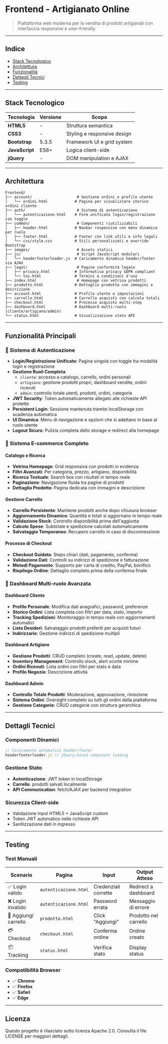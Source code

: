 # Frontend - Artigianato Online

> Piattaforma web moderna per la vendita di prodotti artigianali con interfaccia responsive e user-friendly.

---

## Indice

- [Stack Tecnologico](#stack-tecnologico)
- [Architettura](#architettura)
- [Funzionalità](#funzionalità-principali)
- [Dettagli Tecnici](#dettagli-tecnici)
- [Testing](#testing)

---

## Stack Tecnologico

| Tecnologia | Versione | Scopo |
|------------|----------|-------|
| **HTML5** | - | Struttura semantica |
| **CSS3** | - | Styling e responsive design |
| **Bootstrap** | 5.3.5 | Framework UI e grid system |
| **JavaScript** | ES6+ | Logica client-side |
| **jQuery** | - | DOM manipulation e AJAX |

---

## Architettura

```
Frontend/
├── account/                    # Gestione ordini e profilo utente
│   └── ordini.html            # Pagina per visualizzare storico ordini cliente
├── auth/                       # Sistema di autenticazione
│   └── autenticazione.html    # Form unificato login/registrazione con toggle
├── common/                     # Componenti riutilizzabili
│   ├── header.html            # Navbar responsive con menu dinamico per ruolo
│   ├── footer.html            # Footer con link utili e info legali
│   └── css/style.css          # Stili personalizzati e override Bootstrap
├── images/                     # Assets statici
├── js/                         # Script JavaScript modulari
│   └── headerfooterloader.js  # Caricamento dinamico header/footer via AJAX
├── legal/                      # Pagine conformità legale
│   ├── privacy.html           # Informativa privacy GDPR compliant
│   └── tos.html               # Termini e condizioni d'uso
├── index.html                  # Homepage con vetrina prodotti
├── prodotto.html              # Dettaglio prodotto con immagini e descrizione
├── account.html               # Profilo utente e impostazioni
├── carrello.html              # Carrello acquisti con calcolo totali
├── checkout.html              # Processo acquisto multi-step
├── dashboard.html             # Dashboard multi-ruolo (cliente/artigiano/admin)
└── status.html                # Visualizzazione stato API
```

---

## Funzionalità Principali

### 🔐 Sistema di Autenticazione
- **Login/Registrazione Unificato**: Pagina singola con toggle tra modalità login e registrazione
- **Gestione Ruoli Completa**:
    - `cliente`: accesso a catalogo, carrello, ordini personali
    - `artigiano`: gestione prodotti propri, dashboard vendite, ordini ricevuti
    - `admin`: controllo totale utenti, prodotti, ordini, categorie
- **JWT Security**: Token automaticamente allegato alle richieste API protette
- **Persistent Login**: Sessione mantenuta tramite localStorage con scadenza automatica
- **UI Dinamica**: Menu di navigazione e opzioni che si adattano in base al ruolo utente
- **Logout Sicuro**: Pulizia completa dello storage e redirect alla homepage

### 🛒 Sistema E-commerce Completo

#### Catalogo e Ricerca
- **Vetrina Homepage**: Grid responsiva con prodotti in evidenza
- **Filtri Avanzati**: Per categoria, prezzo, artigiano, disponibilità
- **Ricerca Testuale**: Search box con risultati in tempo reale
- **Paginazione**: Navigazione fluida tra pagine di prodotti
- **Dettaglio Prodotto**: Pagina dedicata con immagini e descrizione

#### Gestione Carrello
- **Carrello Persistente**: Mantiene prodotti anche dopo chiusura browser
- **Aggiornamento Dinamico**: Quantità e totali si aggiornano in tempo reale
- **Validazione Stock**: Controllo disponibilità prima dell'aggiunta
- **Calcolo Spese**: Subtotale e spedizione calcolati automaticamente
- **Salvataggio Temporaneo**: Recupero carrello in caso di disconnessione

#### Processo di Checkout
- **Checkout Guidato**: Steps chiari (dati, pagamento, conferma)
- **Validazione Dati**: Controlli su indirizzi di spedizione e fatturazione
- **Metodi Pagamento**: Supporto per carta di credito, PayPal, bonifico
- **Riepilogo Ordine**: Dettaglio completo prima della conferma finale

### 👤 Dashboard Multi-ruolo Avanzata

#### Dashboard Cliente
- **Profilo Personale**: Modifica dati anagrafici, password, preferenze
- **Storico Ordini**: Lista completa con filtri per data, stato, importo
- **Tracking Spedizioni**: Monitoraggio in tempo reale con aggiornamenti automatici
- **Lista Desideri**: Salvataggio prodotti preferiti per acquisti futuri
- **Indirizzario**: Gestione indirizzi di spedizione multipli

#### Dashboard Artigiano
- **Gestione Prodotti**: CRUD completo (create, read, update, delete)
- **Inventory Management**: Controllo stock, alert scorte minime
- **Ordini Ricevuti**: Lista ordini con filtri per stato e data
- **Profilo Negozio**: Descrizione attività

#### Dashboard Admin
- **Controllo Totale Prodotti**: Moderazione, approvazione, rimozione
- **Sistema Ordini**: Oversight completo su tutti gli ordini della piattaforma
- **Gestione Categorie**: CRUD categorie con struttura gerarchica

---

## Dettagli Tecnici

### Componenti Dinamici
```javascript
// Caricamento automatico header/footer
headerfooterloader.js // jQuery-based component loading
```

### Gestione Stato
- **Autenticazione**: JWT token in localStorage
- **Carrello**: prodotti salvati localmente
- **API Communication**: fetch/AJAX per backend integration

### Sicurezza Client-side
- Validazione input HTML5 + JavaScript custom
- Token JWT automatico nelle richieste API
- Sanitizzazione dati in ingresso

---

## Testing

### Test Manuali
| Scenario | Pagina | Input | Output Atteso |
|----------|--------|-------|---------------|
| ✅ Login valido | `autenticazione.html` | Credenziali corrette | Redirect a dashboard |
| ❌ Login invalido | `autenticazione.html` | Password errata | Messaggio di errore |
| 🛒 Aggiungi carrello | `prodotto.html` | Click "Aggiungi" | Prodotto nel carrello |
| 💳 Checkout | `checkout.html` | Conferma ordine | Ordine creato |
| 📦 Tracking | `status.html` | Verifica stato | Display status |

### Compatibilità Browser
- ✅ **Chrome**
- ✅ **Firefox**
- ✅ **Safari**
- ✅ **Edge**

---

## Licenza

Questo progetto è rilasciato sotto licenza Apache 2.0. Consulta il file LICENSE per maggiori dettagli.

